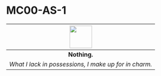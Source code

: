 # MC00-AS-1

| <img src="../../../images/card-icons/d6.png" height="60" /> |
|:---:|
| **Nothing.** |
| *What I lack in possessions, I make up for in charm.* |
